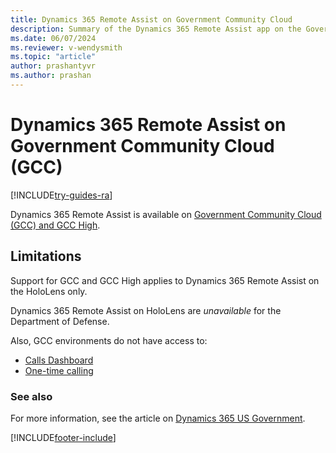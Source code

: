 ```yaml
---
title: Dynamics 365 Remote Assist on Government Community Cloud
description: Summary of the Dynamics 365 Remote Assist app on the Government Community Cloud.
ms.date: 06/07/2024
ms.reviewer: v-wendysmith
ms.topic: "article"
author: prashantyvr
ms.author: prashan
---
```


# Dynamics 365 Remote Assist on Government Community Cloud (GCC)

[!INCLUDE[try-guides-ra](../includes/try-guides-ra.md)]

Dynamics 365 Remote Assist is available on [Government Community Cloud (GCC) and GCC High](/power-platform/admin/microsoft-dynamics-365-government). 

## Limitations

Support for GCC and GCC High applies to Dynamics 365 Remote Assist on the HoloLens only.

Dynamics 365 Remote Assist on HoloLens are *unavailable* for the Department of Defense.

Also, GCC environments do not have access to:

- [Calls Dashboard](calls-dashboard.md)
- [One-time calling](one-time-call.md)


### See also

For more information, see the article on [Dynamics 365 US Government](/power-platform/admin/microsoft-dynamics-365-government).



[!INCLUDE[footer-include](../includes/footer-banner.md)]
